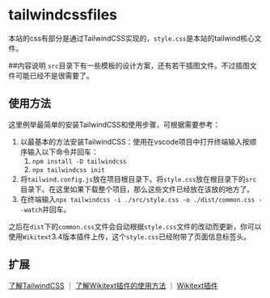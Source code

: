 # tailwindcssfiles
本站的css有部分是通过TailwindCSS实现的，`style.css`是本站的tailwind核心文件。

##内容说明
`src`目录下有一些模板的设计方案，还有若干插图文件。不过插图文件可能已经不是很需要了。

## 使用方法


这里例举最简单的安装TailwindCSS和使用步骤，可根据需要参考：


1. 以最基本的方法安装TailwindCSS：使用在vscode项目中打开终端输入按顺序输入以下命令并回车：
	1. `npm install -D tailwindcss`
	2. `npx tailwindcss init`
2. 将`tailwind.config.js`放在项目根目录下。将`style.css`放在根目录下的`src`目录下。在这里如果下载整个项目，那么这些文件已经放在该放的地方了。
3. 在终端输入`npx tailwindcss -i ./src/style.css -o ./dist/common.css --watch`并回车。

之后在`dist`下的`common.css`文件会自动根据`style.css`文件的改动而更新，你可以使用`Wikitext`3.4版本插件上传，这个`style.css`已经附带了页面信息标签头。

## 扩展


[了解TailwindCSS](https://Tailwindcss.com) ｜ [了解Wikitext插件的使用方法](https://www.huijiwiki.com/p/21136) ｜ [Wikitext插件](https://marketplace.visualstudio.com/items?itemName=RoweWilsonFrederiskHolme.wikitext)
